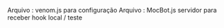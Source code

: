 
Arquivo : venom.js para configuração 
Arquivo : MocBot.js servidor para receber hook local / teste

